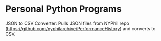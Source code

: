 # Personal Python Programs

JSON to CSV Converter: Pulls JSON files from NYPhil repo (https://github.com/nyphilarchive/PerformanceHistory) and converts to CSV.
